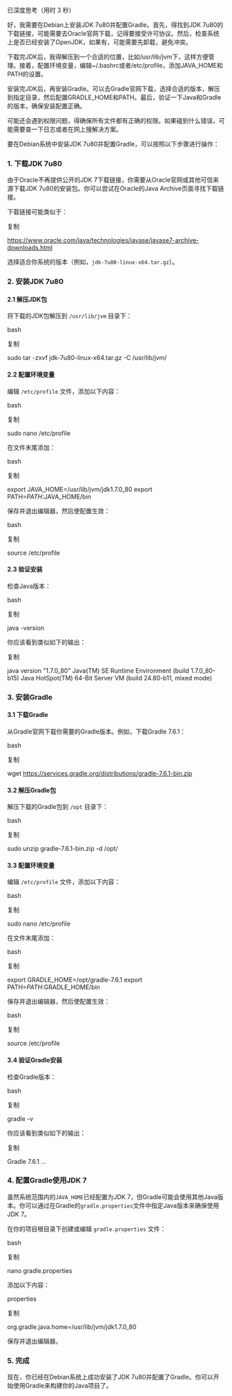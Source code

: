 

已深度思考（用时 3 秒）

好，我需要在Debian上安装JDK 7u80并配置Gradle。首先，得找到JDK 7u80的下载链接，可能需要去Oracle官网下载，记得要接受许可协议。然后，检查系统上是否已经安装了OpenJDK，如果有，可能需要先卸载，避免冲突。

下载完JDK后，我得解压到一个合适的位置，比如/usr/lib/jvm下，这样方便管理。接着，配置环境变量，编辑~/.bashrc或者/etc/profile，添加JAVA_HOME和PATH的设置。

安装完JDK后，再安装Gradle。可以去Gradle官网下载，选择合适的版本，解压到指定目录，然后配置GRADLE_HOME和PATH。最后，验证一下Java和Gradle的版本，确保安装配置正确。

可能还会遇到权限问题，得确保所有文件都有正确的权限。如果碰到什么错误，可能需要查一下日志或者在网上搜解决方案。

要在Debian系统中安装JDK 7u80并配置Gradle，可以按照以下步骤进行操作：

### 1. 下载JDK 7u80

由于Oracle不再提供公开的JDK 7下载链接，你需要从Oracle官网或其他可信来源下载JDK 7u80的安装包。你可以尝试在Oracle的Java Archive页面寻找下载链接。

下载链接可能类似于：

复制

https://www.oracle.com/java/technologies/javase/javase7-archive-downloads.html

选择适合你系统的版本（例如，`jdk-7u80-linux-x64.tar.gz`）。

### 2. 安装JDK 7u80

#### 2.1 解压JDK包

将下载的JDK包解压到 `/usr/lib/jvm` 目录下：

bash

复制

sudo tar -zxvf jdk-7u80-linux-x64.tar.gz -C /usr/lib/jvm/

#### 2.2 配置环境变量

编辑 `/etc/profile` 文件，添加以下内容：

bash

复制

sudo nano /etc/profile

在文件末尾添加：

bash

复制

export JAVA_HOME=/usr/lib/jvm/jdk1.7.0_80
export PATH=$PATH:$JAVA_HOME/bin

保存并退出编辑器，然后使配置生效：

bash

复制

source /etc/profile

#### 2.3 验证安装

检查Java版本：

bash

复制

java -version

你应该看到类似如下的输出：

复制

java version "1.7.0_80"
Java(TM) SE Runtime Environment (build 1.7.0_80-b15)
Java HotSpot(TM) 64-Bit Server VM (build 24.80-b11, mixed mode)

### 3. 安装Gradle

#### 3.1 下载Gradle

从Gradle官网下载你需要的Gradle版本。例如，下载Gradle 7.6.1：

bash

复制

wget https://services.gradle.org/distributions/gradle-7.6.1-bin.zip

#### 3.2 解压Gradle包

解压下载的Gradle包到 `/opt` 目录下：

bash

复制

sudo unzip gradle-7.6.1-bin.zip -d /opt/

#### 3.3 配置环境变量

编辑 `/etc/profile` 文件，添加以下内容：

bash

复制

sudo nano /etc/profile

在文件末尾添加：

bash

复制

export GRADLE_HOME=/opt/gradle-7.6.1
export PATH=$PATH:$GRADLE_HOME/bin

保存并退出编辑器，然后使配置生效：

bash

复制

source /etc/profile

#### 3.4 验证Gradle安装

检查Gradle版本：

bash

复制

gradle -v

你应该看到类似如下的输出：

复制

Gradle 7.6.1
...

### 4. 配置Gradle使用JDK 7

虽然系统范围内的`JAVA_HOME`已经配置为JDK 7，但Gradle可能会使用其他Java版本。你可以通过在Gradle的`gradle.properties`文件中指定Java版本来确保使用JDK 7。

在你的项目根目录下创建或编辑 `gradle.properties` 文件：

bash

复制

nano gradle.properties

添加以下内容：

properties

复制

org.gradle.java.home=/usr/lib/jvm/jdk1.7.0_80

保存并退出编辑器。

### 5. 完成

现在，你已经在Debian系统上成功安装了JDK 7u80并配置了Gradle。你可以开始使用Gradle来构建你的Java项目了。